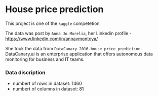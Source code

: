 # House price prediction 
This project is one of the `kaggle` competetion

The data was post by `Anna Jo Morelia`, her Linkedin profile - https://www.linkedin.com/in/annavmontoya/

She took the data from `DataCanary 2016-house price prediction`. DataCanary.ai is an enterprise application that offers autonomous data monitoring for business and IT teams.

### Data discription 
* numbert of rows in dataset:  1460
* numbert of columns in dataset:  81

